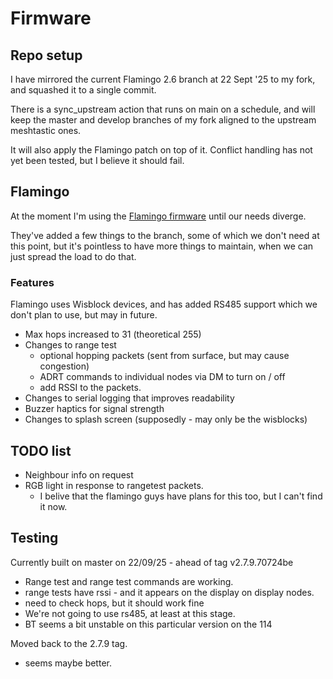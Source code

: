 # Firmware

## Repo setup

I have mirrored the current Flamingo 2.6 branch at 22 Sept '25 to my fork, and squashed it to a single commit.

There is a sync_upstream action that runs on main on a schedule, and will keep the master and develop branches of my fork aligned to the upstream meshtastic ones.

It will also apply the Flamingo patch on top of it. Conflict handling has not yet been tested, but I believe it should fail.

## Flamingo

At the moment I'm using the [Flamingo firmware](https://github.com/rbreesems/flamingo?tab=readme-ov-file) until our needs diverge.

They've added a few things to the branch, some of which we don't need at this point, but it's pointless to have more things to maintain, when we can just spread the load to do that.

### Features

Flamingo uses Wisblock devices, and has added RS485 support which we don't plan to use, but may in future.

- Max hops increased to 31 (theoretical 255)
- Changes to range test
  - optional hopping packets (sent from surface, but may cause congestion)
  - ADRT commands to individual nodes via DM to turn on / off
  - add RSSI to the packets.
- Changes to serial logging that improves readability
- Buzzer haptics for signal strength
- Changes to splash screen (supposedly - may only be the wisblocks)

## TODO list

- Neighbour info on request
- RGB light in response to rangetest packets.
  - I belive that the flamingo guys have plans for this too, but I can't find it now.

## Testing

Currently built on master on 22/09/25 - ahead of tag v2.7.9.70724be

- Range test and range test commands are working.
- range tests have rssi - and it appears on the display on display nodes.
- need to check hops, but it should work fine
- We're not going to use rs485, at least at this stage.
- BT seems a bit unstable on this particular version on the 114

Moved back to the 2.7.9 tag.
- seems maybe better.
